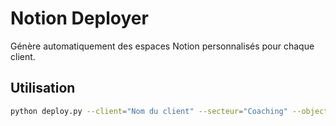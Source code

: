 # Notion Deployer

Génère automatiquement des espaces Notion personnalisés pour chaque client.

## Utilisation

```bash
python deploy.py --client="Nom du client" --secteur="Coaching" --objectif="CRM personnalisé"
